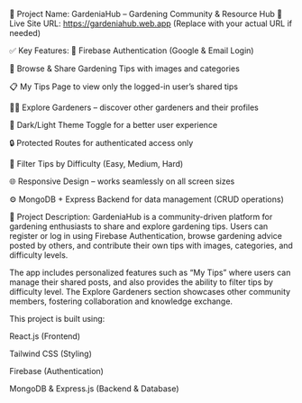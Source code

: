 🌿 Project Name: GardeniaHub – Gardening Community & Resource Hub
🔗 Live Site URL: https://gardeniahub.web.app
(Replace with your actual URL if needed)


✅ Key Features:
🔐 Firebase Authentication (Google & Email Login)

🌱 Browse & Share Gardening Tips with images and categories

📋 My Tips Page to view only the logged-in user’s shared tips

🧑‍🌾 Explore Gardeners – discover other gardeners and their profiles

🎨 Dark/Light Theme Toggle for a better user experience

🔒 Protected Routes for authenticated access only

🎯 Filter Tips by Difficulty (Easy, Medium, Hard)

🌐 Responsive Design – works seamlessly on all screen sizes

⚙️ MongoDB + Express Backend for data management (CRUD operations)

📝 Project Description:
GardeniaHub is a community-driven platform for gardening enthusiasts to share and explore gardening tips. Users can register or log in using Firebase Authentication, browse gardening advice posted by others, and contribute their own tips with images, categories, and difficulty levels.

The app includes personalized features such as “My Tips” where users can manage their shared posts, and also provides the ability to filter tips by difficulty level. The Explore Gardeners section showcases other community members, fostering collaboration and knowledge exchange.

This project is built using:

React.js (Frontend)

Tailwind CSS (Styling)

Firebase (Authentication)

MongoDB & Express.js (Backend & Database)

